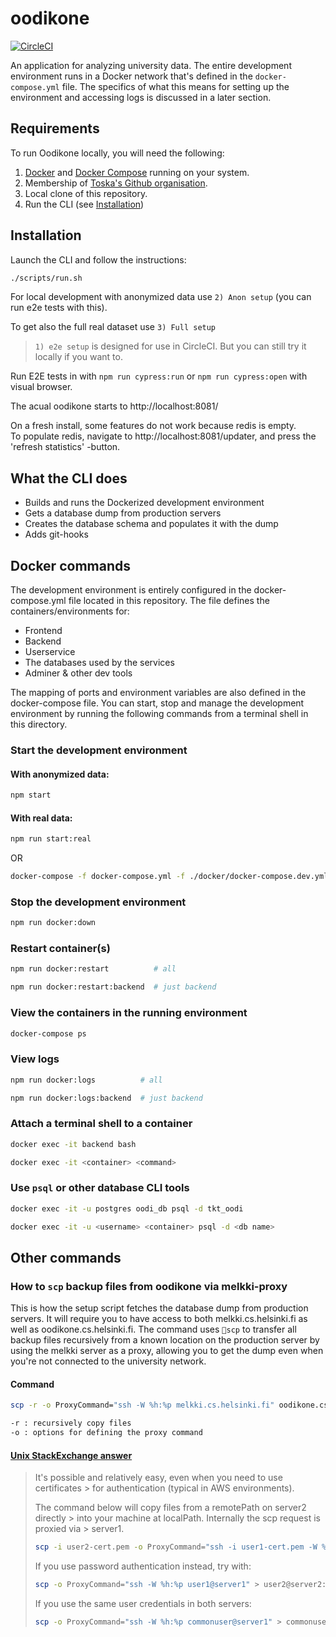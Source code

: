 # oodikone

[![CircleCI](https://circleci.com/gh/UniversityOfHelsinkiCS/oodikone/tree/master.svg?style=svg)](https://circleci.com/gh/UniversityOfHelsinkiCS/oodikone/tree/master)

An application for analyzing university data. The entire development environment runs in a Docker network that's defined in the `docker-compose.yml` file. The specifics of what this means for setting up the environment and accessing logs is discussed in a later section.

## Requirements

To run Oodikone locally, you will need the following:

1. [Docker](https://docs.docker.com/install/) and [Docker Compose](https://docs.docker.com/compose/install/) running on your system.
2. Membership of [Toska's Github organisation](https://github.com/UniversityOfHelsinkiCS).
3. Local clone of this repository.
4. Run the CLI (see [Installation](#Installation))

## Installation

Launch the CLI and follow the instructions:

```bash
./scripts/run.sh
```

For local development with anonymized data use `2) Anon setup` (you can run e2e tests with this).

To get also the full real dataset use `3) Full setup`

> `1) e2e setup` is designed for use in CircleCI. But you can still try it locally if you want to.

Run E2E tests in with `npm run cypress:run` or `npm run cypress:open` with visual browser.

The acual oodikone starts to http://localhost:8081/

On a fresh install, some features do not work because redis is empty.  
To populate redis, navigate to http://localhost:8081/updater, and press the 'refresh statistics' -button.

## What the CLI does

- Builds and runs the Dockerized development environment
- Gets a database dump from production servers
- Creates the database schema and populates it with the dump
- Adds git-hooks

## Docker commands

The development environment is entirely configured in the docker-compose.yml file located in this repository. The file defines the containers/environments for:

- Frontend
- Backend
- Userservice
- The databases used by the services
- Adminer & other dev tools

The mapping of ports and environment variables are also defined in the docker-compose file. You can start, stop and manage the development environment by running the following commands from a terminal shell in this directory.

### Start the development environment

#### With anonymized data:

```bash
npm start
```

#### With real data:

```bash
npm run start:real
```

OR

```bash
docker-compose -f docker-compose.yml -f ./docker/docker-compose.dev.yml -f ./docker/docker-compose.dev.real.yml up -d
```

### Stop the development environment

```bash
npm run docker:down
```

### Restart container(s)

```bash
npm run docker:restart          # all

npm run docker:restart:backend  # just backend
```

### View the containers in the running environment

```bash
docker-compose ps
```

### View logs

```bash
npm run docker:logs          # all

npm run docker:logs:backend  # just backend
```

### Attach a terminal shell to a container

```bash
docker exec -it backend bash

docker exec -it <container> <command>
```

### Use `psql` or other database CLI tools

```bash
docker exec -it -u postgres oodi_db psql -d tkt_oodi

docker exec -it -u <username> <container> psql -d <db name>
```

## Other commands

### How to `scp` backup files from oodikone via melkki-proxy

This is how the setup script fetches the database dump from production servers. It will require you to have access to both melkki.cs.helsinki.fi as well as oodikone.cs.helsinki.fi. The command uses `scp` to transfer all backup files recursively from a known location on the production server by using the melkki server as a proxy, allowing you to get the dump even when you're not connected to the university network.

#### Command

```bash
scp -r -o ProxyCommand="ssh -W %h:%p melkki.cs.helsinki.fi" oodikone.cs.helsinki.fi:/home/tkt_oodi/backups/* ./backups/

-r : recursively copy files
-o : options for defining the proxy command
```

#### [Unix StackExchange answer](https://unix.stackexchange.com/questions/355640/how-to-scp-via-an-intermediate-machine)

> It's possible and relatively easy, even when you need to use certificates > for authentication (typical in AWS environments).
>
> The command below will copy files from a remotePath on server2 directly > into your machine at localPath. Internally the scp request is proxied via > server1.
>
> ```bash
> scp -i user2-cert.pem -o ProxyCommand="ssh -i user1-cert.pem -W %h:%p > user1@server1" user2@server2:/<remotePath> <localpath>
> ```
>
> If you use password authentication instead, try with:
>
> ```bash
> scp -o ProxyCommand="ssh -W %h:%p user1@server1" > user2@server2:/<remotePath> <localpath>
> ```
>
> If you use the same user credentials in both servers:
>
> ```bash
> scp -o ProxyCommand="ssh -W %h:%p commonuser@server1" > commonuser@server2:/<remotePath> <localpath>
> ```
